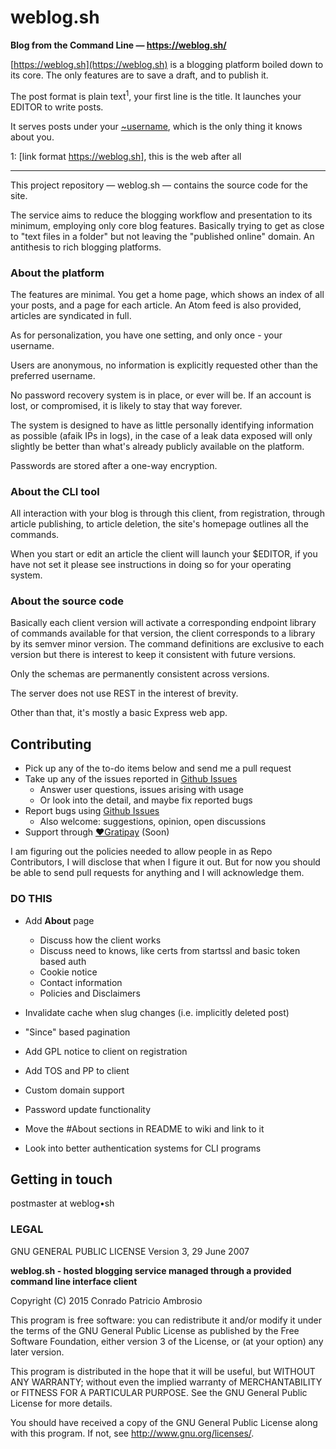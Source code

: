# weblog.sh
__Blog from the Command Line — https://weblog.sh/__

[https://weblog.sh](https://weblog.sh) is a blogging platform boiled down to its core. The only features are to save a draft, and to publish it.

The post format is plain text<sup>1</sup>, your first line is the title. It launches your EDITOR to write posts.

It serves posts under your [~username](https://weblog.sh/~postmaster), which is the only thing it knows about you.

1: [link format https://weblog.sh], this is the web after all

---

This project repository — weblog.sh — contains the source code for the site.

The service aims to reduce the blogging workflow and presentation to its minimum, employing only core blog features. Basically trying to get as close to "text files in a folder" but not leaving the "published online" domain. An antithesis to rich blogging platforms.

### About the platform

The features are minimal. You get a home page, which shows an index of all your posts, and a page for each article. An Atom feed is also provided, articles are syndicated in full.

As for personalization, you have one setting, and only once - your username.

Users are anonymous, no information is explicitly requested other than the preferred username.

No password recovery system is in place, or ever will be. If an account is lost, or compromised, it is likely to stay that way forever.

The system is designed to have as little personally identifying information as possible (afaik IPs in logs), in the case of a leak data exposed will only slightly be better than what's already publicly available on the platform.

Passwords are stored after a one-way encryption.

### About the CLI tool

All interaction with your blog is through this client, from registration, through article publishing, to article deletion, the site's homepage outlines all the commands.

When you start or edit an article the client will launch your $EDITOR, if you have not set it please see instructions in doing so for your operating system.

### About the source code

Basically each client version will activate a corresponding endpoint library of commands available for that version, the client corresponds to a library by its semver minor version. The command definitions are exclusive to each version but there is interest to keep it consistent with future versions.

Only the schemas are permanently consistent across versions.

The server does not use REST in the interest of brevity.

Other than that, it's mostly a basic Express web app.

## Contributing

- Pick up any of the to-do items below and send me a pull request
- Take up any of the issues reported in [Github Issues](https://github.com/hmngwy/weblog.sh/issues)
  - Answer user questions, issues arising with usage
  - Or look into the detail, and maybe fix reported bugs
- Report bugs using [Github Issues](https://github.com/hmngwy/weblog.sh/issues)
  - Also welcome: suggestions, opinion, open discussions
- Support through [♥︎Gratipay](https://gratipay.com/weblog-sh/) (Soon)

I am figuring out the policies needed to allow people in as Repo Contributors, I will disclose that when I figure it out. But for now you should be able to send pull requests for anything and I will acknowledge them.

### DO THIS

- Add **About** page
  - Discuss how the client works
  - Discuss need to knows, like certs from startssl and basic token based auth
  - Cookie notice
  - Contact information
  - Policies and Disclaimers
- Invalidate cache when slug changes (i.e. implicitly deleted post)
- "Since" based pagination
- Add GPL notice to client on registration
- Add TOS and PP to client
- Custom domain support
- Password update functionality

- Move the #About sections in README to wiki and link to it
- Look into better authentication systems for CLI programs


## Getting in touch
postmaster at weblog•sh

### LEGAL

GNU GENERAL PUBLIC LICENSE
Version 3, 29 June 2007

**weblog.sh - hosted blogging service managed through a provided command line interface client**

Copyright (C) 2015 Conrado Patricio Ambrosio

This program is free software: you can redistribute it and/or modify
it under the terms of the GNU General Public License as published by
the Free Software Foundation, either version 3 of the License, or
(at your option) any later version.

This program is distributed in the hope that it will be useful,
but WITHOUT ANY WARRANTY; without even the implied warranty of
MERCHANTABILITY or FITNESS FOR A PARTICULAR PURPOSE.  See the
GNU General Public License for more details.

You should have received a copy of the GNU General Public License
along with this program.  If not, see <http://www.gnu.org/licenses/>.
